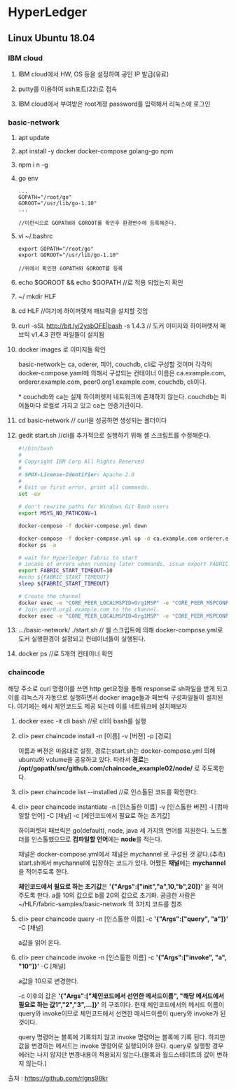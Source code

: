 # HyperLedger

## Linux Ubuntu 18.04

### IBM cloud

1. IBM cloud에서 HW, OS 등을 설정하여 공인 IP 발급(유료)

2. putty를 이용하여 ssh포트(22)로 접속
3. IBM cloud에서 부여받은 root계정 password를 입력해서 리눅스에 로그인



### basic-network

1. apt update

2. apt install -y docker docker-compose golang-go npm

3. npm i n -g

4. go env

   ```
   ...
   GOPATH="/root/go"
   GOROOT="/usr/lib/go-1.10"
   ...
   
   //이런식으로 GOPATH와 GOROOT를 확인후 환경변수에 등록해준다.
   ```

5. vi ~/.bashrc

   ```
   export GOPATH="/root/go"
   export GOROOT="/usr/lib/go-1.10"
   
   //위에서 확인한 GOPATH와 GOROOT를 등록
   ```

6. echo \$GOROOT && echo \$GOPATH //로 적용 되었는지 확인

7. ~/ mkdir HLF

8. cd HLF //여기에 하이퍼렛저 패브릭을 설치할 것임

9. curl -sSL http://bit.ly/2ysbOFE|bash -s 1.4.3 // 도커 이미지와 하이퍼렛저 패브릭 v1.4.3 관련 파일들이 설치됨

10. docker images 로 이미지들 확인

    basic-network는 ca, oderer, 피어, couchdb, cli로 구성할 것이며 각각의 docker-compose.yaml에 의해서 구성되는 컨테이너 이름은 ca.example.com, orderer.example.com, peer0.org1.example.com, couchdb, cli이다.

    \* couchdb와 ca는 실제 하이퍼렛저 네트워크에 존재하지 않는다. couchdb는 피어들마다 로컬로 가지고 있고 ca는 인증기관이다.

11. cd basic-network // curl을 성공하면 생성되는 폴더이다

12. gedit start.sh //cli를 추가적으로 실행하기 위해 셸 스크립트를 수정해준다.

    ```sh
    #!/bin/bash
    #
    # Copyright IBM Corp All Rights Reserved
    #
    # SPDX-License-Identifier: Apache-2.0
    #
    # Exit on first error, print all commands.
    set -ev
    
    # don't rewrite paths for Windows Git Bash users
    export MSYS_NO_PATHCONV=1
    
    docker-compose -f docker-compose.yml down
    
    docker-compose -f docker-compose.yml up -d ca.example.com orderer.example.com peer0.org1.example.com couchdb cli #여기에 cli 추가
    docker ps -a
    
    # wait for Hyperledger Fabric to start
    # incase of errors when running later commands, issue export FABRIC_START_TIMEOUT=<larger number>
    export FABRIC_START_TIMEOUT=10
    #echo ${FABRIC_START_TIMEOUT}
    sleep ${FABRIC_START_TIMEOUT}
    
    # Create the channel
    docker exec -e "CORE_PEER_LOCALMSPID=Org1MSP" -e "CORE_PEER_MSPCONFIGPATH=/etc/hyperledger/msp/users/Admin@org1.example.com/msp" peer0.org1.example.com peer channel create -o orderer.example.com:7050 -c mychannel -f /etc/hyperledger/configtx/channel.tx
    # Join peer0.org1.example.com to the channel.
    docker exec -e "CORE_PEER_LOCALMSPID=Org1MSP" -e "CORE_PEER_MSPCONFIGPATH=/etc/hyperledger/msp/users/Admin@org1.example.com/msp" peer0.org1.example.com peer channel join -b mychannel.block
    ```

13. .../basic-network/ ./start.sh // 셸 스크립트에 의해 docker-compose.yml로 도커 실행환경이 설정되고 컨테이너들이 실행된다.

14. docker ps //로 5개의 컨테이너 확인



### chaincode

해당 주소로 curl 명령어를 쓰면 http get요청을 통해 response로 sh파일을 받게 되고 이를 리눅스가  자동으로 실행하면서 docker image들과 패브릭 구성파일들이 설치된다. 여기에는 예시 체인코드도 제공 되는데 이를 네트워크에 설치해보자

1. docker exec -it cli bash //로 cli의 bash를 실행

2. cli> peer chaincode install -n [이름] -v [버젼] -p [경로] 

   이름과 버젼은 마음대로 설정, 경로는start.sh는 docker-compose.yml 의해 ubuntu와 volume을 공유하고 있다. 따라서 **경로**는 **/opt/gopath/src/github.com/chaincode_example02/node/** 로 주도록한다.

3. cli> peer chaincode list --installed //로 인스톨된 코드를 확인한다.

4. cli> peer chaincode instantiate -n [인스톨한 이름] -v [인스톨한 버젼] -l [컴파일할 언어] -C [채널] -c [체인코드에서 필요로 하는 초기값]

   하이퍼렛저 패브릭은 go(default), node, java 세 가지의 언어를 지원한다. 노드폴더를 인스톨했으므로 **컴파일할 언어**에는 **node**를 적는다.

   채널은 docker-compose.yml에서 채널은 mychannel 로 구성된 것 같다.(추측) start.sh에서 mychannel에 입장하는 코드가 있다. 어쨌든 **채널**에는 **mychannel**을 적어주도록 한다.

   **체인코드에서 필요로 하는 초기값**은 **'{"Args":["init","a",10,"b",20]}'** 을 적어주도록 한다. a를 10의 값으로 b를 20의 값으로 초기화. 궁금한 사람은 ~/HLF/fabric-samples/basic-network 의 3가지 코드를 참조

5. cli> peer chaincode query -n [인스톨한 이름] -c **'{"Args":["query", "a"]}'** -C [채널]

   a값을 읽어 온다.

6. cli> peer chaincode invoke -n [인스톨한 이름] -c **'{"Args":["invoke", "a", "10"]}'** -C [채널]

   a값을 10으로 변경한다.

   -c 이후의 값은 **'{"Args":["체인코드에서 선언한 메서드이름", "해당 메서드에서 필요로 하는 값1","2","3",...]}'** 의 구조이다. 현재 체인코드에서의 메서드 이름이 query와 invoke이므로 체인코드에서 선언한 메서드이름이 query와 invoke가 된 것이다.

   query 명령어는 블록에 기록되지 않고 invoke 명령어는 블록에 기록 된다. 하지만 값을 변경하는 메서드는 invoke 명령어로 실행되어야 한다. query로 실행할 경우 에러는 나지 않지만 변경내용이 적용되지 않는다.(블록과 월드스테이트의 값이 변하지 않는다.)



출처 : https://github.com/rlgns98kr

